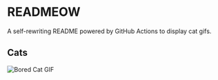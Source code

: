 # READMEOW

A self-rewriting README powered by GitHub Actions to display cat gifs.

## Cats

![Bored Cat GIF](https://media2.giphy.com/media/v1.Y2lkPTlhY2QwMmRhcWYyMGdnaW52ZzBjYnRndWNlZG43d3cyNWZpZXg5YTNldmh0aWtjeSZlcD12MV9naWZzX3NlYXJjaCZjdD1n/mlvseq9yvZhba/200.gif)
